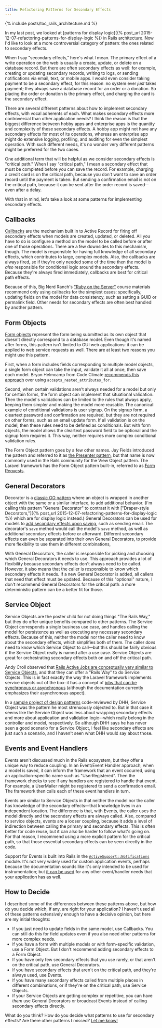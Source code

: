 ```yaml
---
title: Refactoring Patterns for Secondary Effects
---
```


{% include posts/toc_rails_architecture.md %}

In my last post, we looked at [patterns for display logic]({% post_url 2015-12-07-refactoring-patterns-for-display-logic %}) in Rails architecture. Now I'd like to look at a more controversial category of pattern: the ones related to secondary effects.

When I say "secondary effects," here's what I mean. The primary effect of a write operation on the web is usually a create, update, or delete on a database record. But there are often secondary effects as well: for example, creating or updating secondary records, writing to logs, or sending notifications via email, text, or mobile apps. I would even consider taking payment to be a secondary effect, for this reason: no system ever *just* takes payment; they always save a database record for an order or a donation. So placing the order or donation is the primary effect, and charging the card is the secondary effect.

There are several different patterns about how to implement secondary effects, with vocal adherents of each. What makes secondary effects more controversial than other application needs? I think the reason is that the biggest difference between hobby apps and enterprise apps is the quantity and complexity of these secondary effects. A hobby app might not have any secondary effects for most of its operations, whereas an enterprise app might do extensive logging, profiling, and auditing for even the simplest operation. With such different needs, it's no wonder very different patterns might be preferred for the two cases.

One additional term that will be helpful as we consider secondary effects is "critical path." When I say "critical path," I mean a secondary effect that must be completed before you can save the record. For example, charging a credit card is on the critical path, because you don't want to save an order record until the payment is taken. But sending a confirmation email is not on the critical path, because it can be sent after the order record is saved--even after a delay.

With that in mind, let's take a look at some patterns for implementing secondary effects.

## Callbacks

[Callbacks](http://guides.rubyonrails.org/active_record_callbacks.html) are the mechanism built in to Active Record for firing off secondary effects when models are created, updated, or deleted. All you have to do is configure a method on the model to be called before or after one of those operations. There are a few downsides to this mechanism, though. The model is responsible for having full knowledge of all secondary effects, which contributes to large, complex models. Also, the callbacks are always fired, so if they're only needed some of the time then the model is *also* responsible for conditional logic around the secondary effects. Because they're always fired immediately, callbacks are best for critical path effects.

Because of this, Big Nerd Ranch's ["Ruby on the Server"](https://training.bignerdranch.com/classes/ruby-on-the-server) course materials recommend only using callbacks for the simplest cases: specifically, updating fields on the model for data consistency, such as setting a GUID or permalink field. Other needs for secondary effects are often best handled by another pattern.

## Form Objects

[Form objects](http://culttt.com/2015/11/04/using-form-objects-in-ruby-on-rails) represent the form being submitted as its own object that doesn't directly correspond to a database model. Even though it's named after forms, this pattern isn't limited to GUI web applications: it can be applied to web service requests as well. There are at least two reasons you might use this pattern.

First, when a form includes fields corresponding to multiple model objects, a single form object can take the input, validate it all at once, then save each model. Bryan Helmcamp from Code Climate [recommends this approach](http://blog.codeclimate.com/blog/2012/10/17/7-ways-to-decompose-fat-activerecord-models/) over using `accepts_nested_attributes_for`.

Second, when certain validations aren't always needed for a model but only for certain forms, the form object can implement that situational validation. Then the model's validations can be limited to the rules that always apply, keeping them simpler and making the model more reusable. The canonical example of conditional validations is user signup. On the signup form, a cleartext password and confirmation are required, but they are not required on other forms, such as an email update form. If all validation is on the model, then these rules need to be defined as conditionals. But with form objects, the model allows the cleartext password field to be optional and the signup form requires it. This way, neither requires more complex conditional validation rules.

The Form Object pattern goes by a few other names. Jay Fields introduced the pattern and referred to it as [the Presenter pattern](http://blog.jayfields.com/2007/03/rails-presenter-pattern.html), but that name is now commonly used in the Rails community for the View Object pattern. The Laravel framework has the Form Object pattern built-in, referred to as [Form Requests](http://laravel.com/docs/5.1/validation#form-request-validation).

## General Decorators

Decorator is a [classic OO pattern](https://en.wikipedia.org/wiki/Design_Patterns) where an object is wrapped in another object with the same or a similar interface, to add additional behavior. (I'm calling this pattern "General Decorator" to contrast it with ["Draper-style Decorators,"]({% post_url 2015-12-07-refactoring-patterns-for-display-logic %}) which are for display logic instead.) General Decorators can be used for models to [add secondary effects upon saving](http://blog.codeclimate.com/blog/2012/10/17/7-ways-to-decompose-fat-activerecord-models/), such as sending email. The decorator's `save` method would call the model's `save` method, as well as additional secondary effects before or afterward. Different secondary effects can even be separated into their own General Decorators, to provide more flexibility to use them in different combinations,

With General Decorators, the caller is responsible for picking and choosing which General Decorators it needs to use. This approach provides a lot of flexibility because secondary effects don't always need to be called. However, it also means that the caller is responsible to know which secondary effects it needs. If a new General Decorator is added, all callers that need that effect must be updated. Because of this "optional" nature, I don't recommend General Decorators for the critical path: a more deterministic pattern can be a better fit for those.

## Service Object

Service Objects are the poster child for not doing things "The Rails Way," but they do offer unique benefits compared to other patterns. The Service Object corresponds a single business use case, and handles calling the model for persistence as well as executing any necessary secondary effects. Because of this, neither the model nor the caller need to know about the secondary effects, which simplifies both of them. The caller *does* need to know which Service Object to call—but this should be fairly obvious if the Service Object really is named after a use case. Service Objects are great for orchestrating secondary effects both on and off the critical path.

Andy Croll observed that [Rails Active Jobs are conceptually very similar to Service Objects](http://youtu.be/60LH3em78V8), and that they can offer a "Rails Way" to do Service Objects. This is in fact exactly the way the Laravel framework implements service objects out of the box: it has a concept of [jobs that can be synchronous or asynchronous](http://laravel.com/docs/5.1/queues) (although the documentation currently emphasizes their asynchronous aspect).

In a [sample project of design patterns](http://youtu.be/bHpVdOzrvkE) code-reviewed by DHH, Service Object was the pattern he most strenuously objected to. But in that case it seems like the Service Object was less about wrapping secondary effects and more about application and validation logic--which really belong in the controller and model, respectively. So although DHH says he has never seen a good scenario for a Service Object, I feel like secondary effects are just such a scenario, and I haven't seen what DHH would say about those.

## Events and Event Handlers

Events aren't discussed much in the Rails ecosystem, but they offer a unique way to reduce coupling. In an Event/Event Handler approach, when a model is saved, it can inform the framework that an event occurred, using an application-specific name such as "UserRegistered". Then the framework checks to see if any handlers are registered to handle that event. For example, a UserMailer might be registered to send a confirmation email. The framework then calls each of these event handlers in turn.

Events are similar to Service Objects in that neither the model nor the caller has knowledge of the secondary effects—that knowledge lives in an independent location. The difference is that, with Events, the caller uses the model directly and the secondary effects are always called. Also, compared to service objects, events are a looser coupling, because it adds a level of indirection between calling the primary and secondary effects. This is often better for code reuse, but it can also be harder to follow what's going on. For that reason, I recommend using a more explicit pattern for the critical path, so that those essential secondary effects can be seen directly in the code.

Support for Events is built into Rails in the [`ActiveSupport::Notifications`](http://api.rubyonrails.org/classes/ActiveSupport/Notifications.html) module. It's not very widely used for custom application events, perhaps because the documentation sounds like it's only intended to be used for instrumentation; but [it can be used](http://youtu.be/dgUhP606F9w) for any other event/handler needs that your application has as well.

## How to Decide

I described some of the differences between these patterns above, but how do you decide which, if any, are right for your application? I haven't used all of these patterns extensively enough to have a decisive opinion, but here are my initial thoughts:

- If you just need to update fields in the same model, use Callbacks. You can still do this for field updates even if you also need other patterns for more complex needs.
- If you have a form with multiple models or with form-specific validation, use a Form Object. But I don't recommend adding secondary effects to a Form Object.
- If you have only few secondary effects that you use rarely, or that aren't on the critical path, use General Decorators.
- If you have secondary effects that aren't on the critical path, and they're always used, use Events.
- If you have many secondary effects called from multiple places in different combinations, or if they're on the critical path, use Service Objects.
- If your Service Objects are getting complex or repetitive, you can have *them* use General Decorators or broadcast Events instead of calling secondary effects directly.

What do you think? How do you decide what patterns to use for secondary effects? Are there other patterns I missed? [Let me know!](https://twitter.com/CodingItWrong)
